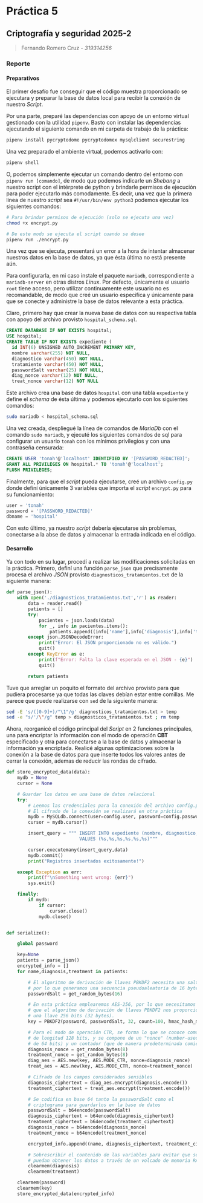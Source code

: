 # Práctica 5
## Criptografía y seguridad 2025-2

> Fernando Romero Cruz - *319314256*

### Reporte

#### Preparativos

El primer desafío fue conseguir que el código muestra proporcionado se ejecutara y preparar la base de datos local para recibir la conexión de nuestro *Script*.

Por una parte, preparé las dependencias con apoyo de un entorno virtual gestionado con la utilidad `pipenv`.
Basto con instalar las dependencias ejecutando el siguiente comando en mi carpeta de trabajo de la práctica:

```bash
pipenv install pycryptodome pycryptodomex mysqlclient securestring
```

Una vez preparado el ambiente virtual, podemos activarlo con:

```bash
pipenv shell
```

O, podemos simplemente ejecutar un comando dentro del entorno con `pipenv run [comando]`, de modo que podemos indicarle un *Shebang* a nuestro script con el intérprete de python y brindarle permisos de ejecución para poder ejecutarlo más comodamente.
Es decir, una vez que la primera línea de nuestro *script* sea `#!/usr/bin/env python3` podemos ejecutar los siguientes comandos:

```bash
# Para brindar permisos de ejecución (solo se ejecuta una vez)
chmod +x encrypt.py

# De este modo se ejecuta el script cuando se desee
pipenv run ./encrypt.py
```

Una vez que se ejecuta, presentará un error a la hora de intentar almacenar nuestros datos en la base de datos, ya que ésta última no está presente aún.

Para configurarla, en mi caso instale el paquete `mariadb`, correspondiente a `mariadb-server` en otras distros *Linux*.
Por defecto, únicamente el usuario `root` tiene acceso, pero utilizar continuamente este usuario no es recomandable, de modo que creé un usuario especifica y únicamente para que se conecte y administre la base de datos relevante a esta práctica.

Claro, primero hay que crear la nueva base de datos con su respectiva tabla con apoyo del archivo provisto `hospital_schema.sql`.

```sql
CREATE DATABASE IF NOT EXISTS hospital;
USE hospital;
CREATE TABLE IF NOT EXISTS expediente (
  id INT(6) UNSIGNED AUTO_INCREMENT PRIMARY KEY,
  nombre varchar(255) NOT NULL,
  diagnostico varchar(450) NOT NULL,
  tratamiento varchar(450) NOT NULL,
  passwordSalt varchar(25) NOT NULL,
  diag_nonce varchar(12) NOT NULL,
  treat_nonce varchar(12) NOT NULL
```

Este archivo crea una base de datos `hospital` con una tabla `expediente` y define el *schema* de ésta última y podemos ejecutarlo con los siguientes comandos:

```bash
sudo mariadb < hospital_schema.sql
```

Una vez creada, despliegué la línea de comandos de *MariaDb* con el comando `sudo mariadb`, y ejecuté los siguientes comandos de sql para configurar un usuario `tonah` con los mínimos privilegios y con una contraseña censurada:

```sql
CREATE USER 'tonah'@'localhost' IDENTIFIED BY '[PASSWORD_REDACTED]';
GRANT ALL PRIVILEGES ON hospital.* TO 'tonah'@'localhost';
FLUSH PRIVILEGES;
```

Finalmente, para que el *script* pueda ejecutarse, creé un archivo `config.py` donde definí únicamente 3 variables que importa el *script* `encrypt.py` para su funcionamiento:

```python
user = 'tonah'
password = '[PASSWORD_REDACTED]'
dbname = 'hospital'
```

Con esto último, ya nuestro *script* debería ejecutarse sin problemas, conectarse a la abse de datos y almacenar la entrada indicada en el código.

#### Desarrollo

Ya con todo en su lugar, procedí a realizar las modificaciones solicitadas en la práctica.
Primero, definí una función `parse_json` que precisamente procesa el archivo *JSON* provisto `diagnosticos_tratamientos.txt` de la siguiente manera:

```python
def parse_json():
    with open('./diagnosticos_tratamientos.txt','r') as reader:
        data = reader.read()
        patients = []
        try:
            pacientes = json.loads(data)
            for _, info in pacientes.items():
                patients.append((info['name'],info['diagnosis'],info['treatment']))
        except json.JSONDecodeError:
            print("Error: El JSON proporcionado no es válido.")
            quit()
        except KeyError as e:
            print(f"Error: Falta la clave esperada en el JSON - {e}")
            quit()

        return patients
```

Tuve que arreglar un poquito el formato del archivo provisto para que pudiera procesarse ya que todas las claves debían estar entre comillas. Me parece que puede realizarse con `sed` de la siguiente manera:

```bash
sed -E 's/([0-9]+)/"\1"/g' diagnosticos_tratamientos.txt > temp
sed -e "s/'/\"/g" temp > diagnosticos_tratamientos.txt ; rm temp
```

Ahora, reorganicé el código principal del *Script* en 2 funciones principales, una para encriptar la información con el modo de operación **CBT** específicado y otra para conectarse a la base de datos y almacenar la información ya encriptada.
Realicé algunas optimizaciones sobre la conexión a la base de datos para que inserte todos los valores antes de cerrar la conexión, ademas de reducir las rondas de cifrado.

```python
def store_encrypted_data(data):
    mydb = None
    cursor = None

    # Guardar los datos en una base de datos relacional
    try:
        # Leemos las credenciales para la conexión del archivo config.py
        # El cifrado de la conexión se realizará en otra práctica
        mydb = MySQLdb.connect(user=config.user, password=config.password, database=config.dbname)
        cursor = mydb.cursor()

        insert_query = """ INSERT INTO expediente (nombre, diagnostico, tratamiento, passwordSalt, diag_nonce, treat_nonce) 
						   VALUES (%s,%s,%s,%s,%s,%s)"""

        cursor.executemany(insert_query,data)
        mydb.commit()
        print("Registros insertados exitosamente!")

    except Exception as err:
        print(f"\nSomething went wrong: {err}")
        sys.exit()

    finally:
        if mydb:
            if cursor:
                cursor.close()
            mydb.close()


def serialize():

    global password

    key=None
    patients = parse_json()
    encrypted_info = []
    for name,diagnosis,treatment in patients:

        # El algoritmo de derivación de llaves PBKDF2 necesita una salt,
        # por lo que generamos una secuencia pseudoaleatoria de 16 bytes. 
        passwordSalt = get_random_bytes(16)

        # En esta práctica emplearemos AES-256, por lo que necesitamos
        # que el algoritmo de derivación de llaves PBKDF2 nos proporcione
        # una llave 256 bits (32 bytes).
        key = PBKDF2(password, passwordSalt, 32, count=100, hmac_hash_module=SHA512)

        # Para el modo de operación CTR, se forma lo que se conoce como "Counter block"
        # de longitud 128 bits, y se compone de un "nonce" (number-used-once; valor aleatorio
        # de 64 bits) y un contador (que de manera predeterminada comienza en cero)
        diagnosis_nonce = get_random_bytes(8)
        treatment_nonce = get_random_bytes(8)
        diag_aes = AES.new(key, AES.MODE_CTR, nonce=diagnosis_nonce)
        treat_aes = AES.new(key, AES.MODE_CTR, nonce=treatment_nonce)

        # Cifrado de los campos considerados sensibles
        diagnosis_ciphertext = diag_aes.encrypt(diagnosis.encode())
        treatment_ciphertext = treat_aes.encrypt(treatment.encode())

        # Se codifica en base 64 tanto la passwordSalt como el 
        # criptograma para guardarlos en la base de datos
        passwordSalt = b64encode(passwordSalt)
        diagnosis_ciphertext = b64encode(diagnosis_ciphertext)
        treatment_ciphertext = b64encode(treatment_ciphertext)
        diagnosis_nonce = b64encode(diagnosis_nonce)
        treatment_nonce = b64encode(treatment_nonce)

        encrypted_info.append((name, diagnosis_ciphertext, treatment_ciphertext, passwordSalt, diagnosis_nonce, treatment_nonce))

        # Sobrescribir el contenido de las variables para evitar que se
        # puedan obtener los datos a través de un volcado de memoria RAM
        clearmem(diagnosis)
        clearmem(treatment)

    clearmem(password)
    clearmem(key)
    store_encrypted_data(encrypted_info)
```